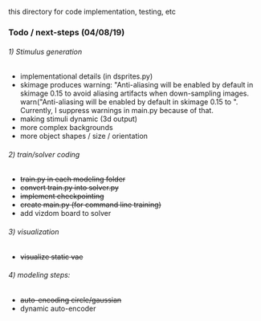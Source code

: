 this directory for code implementation, testing, etc

### Todo / next-steps (04/08/19)

###### 1) Stimulus generation


- implementational details (in dsprites.py)
- skimage produces warning: "Anti-aliasing will be enabled by default in skimage 0.15 to avoid aliasing artifacts when down-sampling images.
  warn("Anti-aliasing will be enabled by default in skimage 0.15 to ". Currently, I suppress warnings in main.py because of that.
- making stimuli dynamic (3d output)
- more complex backgrounds
- more object shapes / size / orientation


###### 2) train/solver coding

- <del>train.py in each modeling folder</del>
- <del>convert train.py into solver.py</del>
- <del>implement checkpointing</del>
- <del>create main.py (for command line training)</del>
- add vizdom board to solver

###### 3) visualization

- <del> visualize static vae </del>

###### 4) modeling steps:

- <del>auto-encoding circle/gaussian</del>
- dynamic auto-encoder
